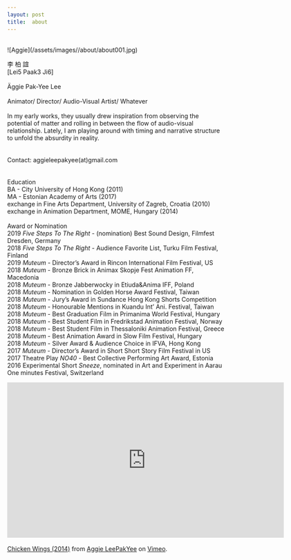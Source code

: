 ```yaml
---
layout: post
title:  about
---
```


<br>
![Aggie](/assets/images//about/about001.jpg)

李 柏 誼 <br>
[Lei5 Paak3 Ji6] <br>
<br>
Äggie Pak-Yee Lee <br>
<br>
Animator/ Director/ Audio-Visual Artist/ Whatever <br>
<br>
In my early works, they usually drew inspiration from observing the potential of matter and rolling in between the flow of audio-visual relationship. Lately, I am playing around with timing and narrative structure to unfold the absurdity in reality. <br>
<br>
<br>
Contact: aggieleepakyee(at)gmail.com <br>
<br>
<br>
Education <br>
BA - City University of Hong Kong (2011) <br>
MA - Estonian Academy of Arts (2017) <br>
exchange in Fine Arts Department, University of Zagreb, Croatia (2010) <br>
exchange in Animation Department, MOME, Hungary (2014) <br>
<br>
Award or Nomination <br>
2019 *Five Steps To The Right* - (nomination) Best Sound Design, Filmfest Dresden, Germany <br>
2018 *Five Steps To The Right* - Audience Favorite List, Turku Film Festival, Finland <br>
2019 *Muteum* - Director’s Award in Rincon International Film Festival, US <br>
2018 *Muteum* - Bronze Brick in Animax Skopje Fest Animation FF, Macedonia <br>
2018 *Muteum* - Bronze Jabberwocky in Etiuda&Anima IFF, Poland <br>
2018 *Muteum* - Nomination in Golden Horse Award Festival, Taiwan <br>
2018 *Muteum* - Jury’s Award in Sundance Hong Kong Shorts Competition <br>
2018 *Muteum* - Honourable Mentions in Kuandu Int’ Ani. Festival, Taiwan <br>
2018 *Muteum* - Best Graduation Film in Primanima World Festival, Hungary <br>
2018 *Muteum* - Best Student Film in Fredrikstad Animation Festival, Norway <br>
2018 *Muteum* - Best Student Film in Thessaloniki Animation Festival, Greece <br>
2018 *Muteum* - Best Animation Award in Slow Film Festival, Hungary <br>
2018 *Muteum* - Silver Award & Audience Choice in IFVA, Hong Kong <br>
2017 *Muteum* - Director’s Award in Short Short Story Film Festival in US <br>
2017 Theatre Play *NO40* - Best Collective Performing Art Award, Estonia <br>
2016 Experimental Short *Sneeze*, nominated in Art and Experiment in Aarau One minutes Festival, Switzerland



<iframe src="https://player.vimeo.com/video/115212640" width="640" height="360" frameborder="0" allow="autoplay; fullscreen" allowfullscreen></iframe>
<p><a href="https://vimeo.com/115212640">Chicken Wings (2014)</a> from <a href="https://vimeo.com/user2611246">Aggie LeePakYee</a> on <a href="https://vimeo.com">Vimeo</a>.</p>
